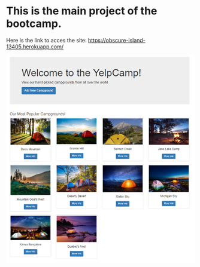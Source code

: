 # This is the main project of the bootcamp.

Here is the link to acces the site: https://obscure-island-13405.herokuapp.com/

![Main page sample](https://github.com/ads-andredesantana/Projects---The-Web-Developer-BootCamp/blob/master/YelpCamp/Main%20page%20sample.PNG)


